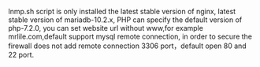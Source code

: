 lnmp.sh script is only installed  the latest stable version of nginx, latest stable version of mariadb-10.2.x, PHP can specify the default version of php-7.2.0, you can set website url without www,for example mrlile.com,default support mysql remote connection, in order to secure the firewall does not add remote connection 3306 port，default open 80 and 22 port.
